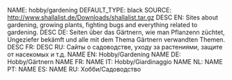 NAME:   hobby/gardening
DEFAULT_TYPE: black
SOURCE: http://www.shallalist.de/Downloads/shallalist.tar.gz
DESC EN: Sites about gardening, growing plants, fighting bugs and everything related to gardening.
DESC DE: Seiten über das Gärtnern, wie man Pflanzenn züchtet, Ungeziefer bekämft und alle mit dem Thema Gärtnern verwandten Themen.
DESC FR: 
DESC RU: Сайты о садоводстве, уходу за растениями, защите от насекомых и т.д.
NAME EN: Hobby/Gardening
NAME DE: Hobby/Gärtnern
NAME FR:
NAME IT: Hobby/Giardinaggio
NAME NL:
NAME PT:
NAME ES:
NAME RU: Хобби/Садоводство

